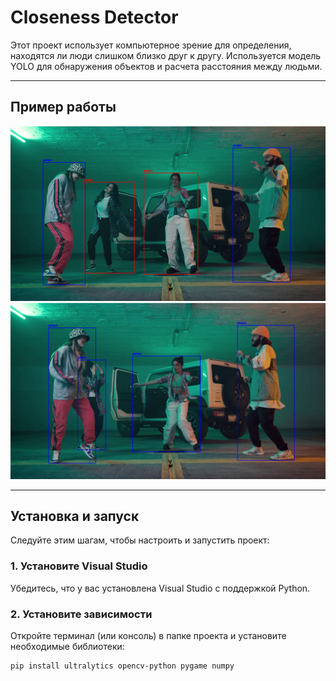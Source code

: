 # Closeness Detector

Этот проект использует компьютерное зрение для определения, находятся ли люди слишком близко друг к другу. Используется модель YOLO для обнаружения объектов и расчета расстояния между людьми.

---

## Пример работы

![Пример работы 1](images/example1.png)
![Пример работы 2](images/example2.png)

---

## Установка и запуск

Следуйте этим шагам, чтобы настроить и запустить проект:

### 1. Установите Visual Studio
Убедитесь, что у вас установлена Visual Studio с поддержкой Python.

### 2. Установите зависимости
Откройте терминал (или консоль) в папке проекта и установите необходимые библиотеки:
```bash
pip install ultralytics opencv-python pygame numpy
